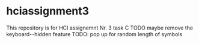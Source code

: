 # hciassignment3
This repository is for HCI assignemnt Nr. 3 task C
TODO maybe remove the keyboard--hidden feature
TODO: pop up for random length of symbols